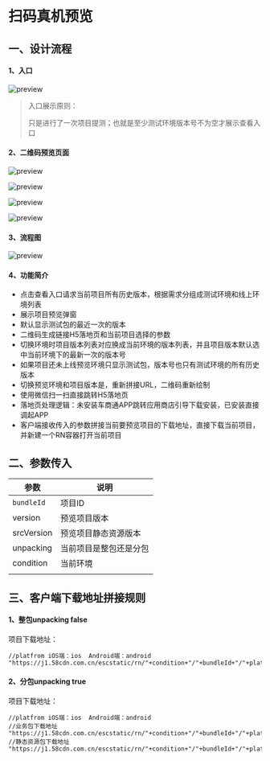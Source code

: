# 扫码真机预览

## 一、设计流程

#### 1、入口

![preview](http://c.58corp.com/download/attachments/26953326/image2018-10-18%2011%3A36%3A49.png?version=1&modificationDate=1539833809000&api=v2)

> 入口展示原则：
>
> 只是进行了一次项目提测；也就是至少测试环境版本号不为空才展示查看入口



#### 2、二维码预览页面

![preview](http://c.58corp.com/download/attachments/26953326/image2018-10-18%2011%3A38%3A3.png?version=1&modificationDate=1539833883000&api=v2)

![preview](http://c.58corp.com/download/attachments/26953326/image2018-10-18%2011%3A39%3A39.png?version=1&modificationDate=1539833979000&api=v2)

![preview](http://c.58corp.com/download/attachments/26953326/image2018-10-18%2011%3A40%3A19.png?version=1&modificationDate=1539834019000&api=v2)

![preview](http://c.58corp.com/download/attachments/26953326/image2018-10-18%2011%3A41%3A7.png?version=1&modificationDate=1539834067000&api=v2)



#### 3、流程图

![preview](http://c.58corp.com/download/attachments/26953326/preview.png?version=1&modificationDate=1539834147000&api=v2)



#### 4、功能简介

- 点击查看入口请求当前项目所有历史版本，根据需求分组成测试环境和线上环境列表
- 展示项目预览弹窗
- 默认显示测试包的最近一次的版本
- 二维码生成链接H5落地页和当前项目选择的参数
- 切换环境时项目版本列表对应换成当前环境的版本列表，并且项目版本默认选中当前环境下的最新一次的版本号
- 如果项目还未上线预览环境只显示测试包，版本号也只有测试环境的所有历史版本
- 切换预览环境和项目版本是，重新拼接URL，二维码重新绘制
- 使用微信扫一扫直接跳转H5落地页
- 落地页处理逻辑：未安装车商通APP跳转应用商店引导下载安装，已安装直接调起APP
- 客户端接收传入的参数拼接当前要预览项目的下载地址，直接下载当前项目，并新建一个RN容器打开当前项目



## 二、参数传入

| 参数       | 说明                   |
| ---------- | ---------------------- |
| `bundleId` | 项目ID                 |
| version    | 预览项目版本           |
| srcVersion | 预览项目静态资源版本   |
| unpacking  | 当前项目是整包还是分包 |
| condition  | 当前环境               |
|            |                        |



## 三、客户端下载地址拼接规则

#### 1、整包unpacking false

项目下载地址：

```
//platfrom iOS端：ios  Android端：android
"https://j1.58cdn.com.cn/escstatic/rn/"+condition+"/"+bundleId+"/"+platfrom+"/"+bundleId_version_platfrom_index.tgz
```



#### 2、分包unpacking true

项目下载地址：

```
//platfrom iOS端：ios  Android端：android
//业务包下载地址
"https://j1.58cdn.com.cn/escstatic/rn/"+condition+"/"+bundleId+"/"+platfrom+"/"+bundleId_version_platfrom_business.tgz
//静态资源包下载地址
"https://j1.58cdn.com.cn/escstatic/rn/"+condition+"/"+bundleId+"/"+platfrom+"/"+bundleId_srcVersion_platfrom_assets.tgz
```


